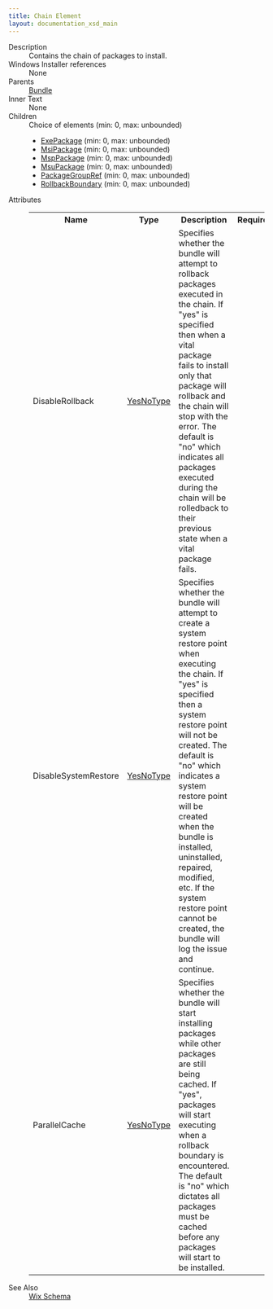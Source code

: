 ```yaml
---
title: Chain Element
layout: documentation_xsd_main
---
```

<dl>
  <dt>Description</dt>
  <dd>Contains the chain of packages to install.</dd>
  <dt>Windows Installer references</dt>
  <dd>None</dd>
  <dt>Parents</dt>
  <dd>
    <a href="../bundle/">Bundle</a>
  </dd>
  <dt>Inner Text</dt>
  <dd>None</dd>
  <dt>Children</dt>
  <dd>Choice of elements (min: 0, max: unbounded)<ul><li><a href="../exepackage/">ExePackage</a> (min: 0, max: unbounded)</li><li><a href="../msipackage/">MsiPackage</a> (min: 0, max: unbounded)</li><li><a href="../msppackage/">MspPackage</a> (min: 0, max: unbounded)</li><li><a href="../msupackage/">MsuPackage</a> (min: 0, max: unbounded)</li><li><a href="../packagegroupref/">PackageGroupRef</a> (min: 0, max: unbounded)</li><li><a href="../rollbackboundary/">RollbackBoundary</a> (min: 0, max: unbounded)</li></ul></dd>
  <dt>Attributes</dt>
  <dd>
    <table cellspacing="0" cellpadding="0" class="schema">
      <tr>
        <th width="15%">Name</th>
        <th width="15%">Type</th>
        <th width="65%">Description</th>
        <th width="15%">Required</th>
      </tr>
      <tr>
        <td>DisableRollback</td>
        <td><a href="../simple_type_yesnotype/">YesNoType</a></td>
        <td>             Specifies whether the bundle will attempt to rollback packages             executed in the chain. If "yes" is specified then when a vital             package fails to install only that package will rollback and the             chain will stop with the error. The default is "no" which             indicates all packages executed during the chain will be             rolledback to their previous state when a vital package fails.           </td>
        <td>&nbsp;</td>
      </tr>
      <tr>
        <td>DisableSystemRestore</td>
        <td><a href="../simple_type_yesnotype/">YesNoType</a></td>
        <td>             Specifies whether the bundle will attempt to create a system             restore point when executing the chain. If "yes" is specified then             a system restore point will not be created. The default is "no" which             indicates a system restore point will be created when the bundle is             installed, uninstalled, repaired, modified, etc. If the system restore             point cannot be created, the bundle will log the issue and continue.           </td>
        <td>&nbsp;</td>
      </tr>
      <tr>
        <td>ParallelCache</td>
        <td><a href="../simple_type_yesnotype/">YesNoType</a></td>
        <td>             Specifies whether the bundle will start installing packages             while other packages are still being cached. If "yes",             packages will start executing when a rollback boundary is             encountered. The default is "no" which dictates all packages             must be cached before any packages will start to be installed.           </td>
        <td>&nbsp;</td>
      </tr>
    </table>
  </dd>
  <dt>See Also</dt>
  <dd>
    <a href="../wix">Wix Schema</a>
  </dd>
</dl>
